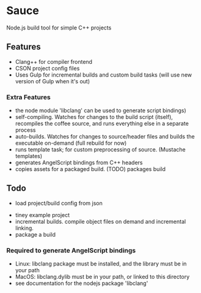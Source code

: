 # Sauce
Node.js build tool for simple C++ projects

## Features
* Clang++ for compiler frontend
* CSON project config files
* Uses Gulp for incremental builds and custom build tasks (will use new version of Gulp when it's out)

### Extra Features 
* the node module 'libclang' can be used to generate script bindings)
* self-compiling. Watches for changes to the build script (itself), recompiles the coffee source, and runs everything else in a separate process
* auto-builds. Watches for changes to source/header files and builds the executable on-demand (full rebuild for now)
* runs template task; for custom preprocessing of source. (Mustache templates)
* generates AngelScript bindings from C++ headers
* copies assets for a packaged build. (TODO) packages build

## Todo
+ load project/build config from json
- tiney example project
- incremental builds. compile object files on demand and incremental linking.
- package a build

### Required to generate AngelScript bindings
- Linux: libclang package must be installed, and the library must be in your path
- MacOS: libclang.dylib must be in your path, or linked to this directory
- see documentation for the nodejs package 'libclang'
